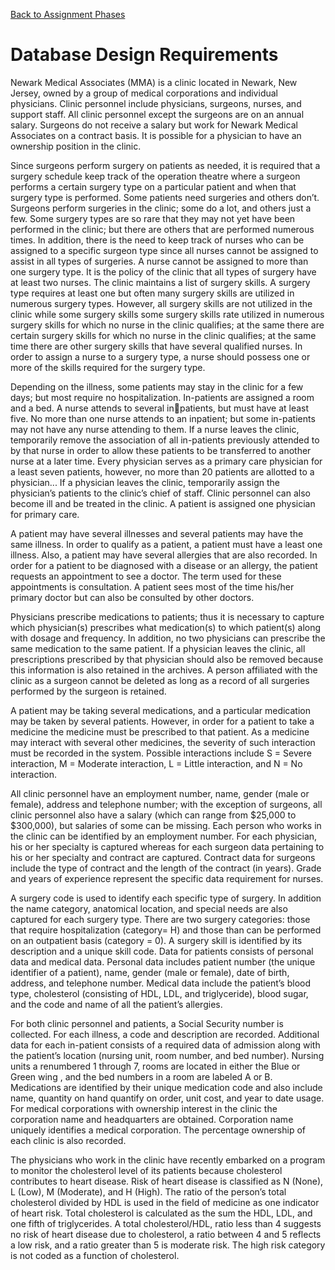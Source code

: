 [Back to Assignment Phases](0-AssignmentPhases.md)

# Database Design Requirements

Newark Medical Associates (MMA) is a clinic located in Newark, New Jersey, owned by a group 
of medical corporations and individual physicians. Clinic personnel include physicians, surgeons, 
nurses, and support staff. All clinic personnel except the surgeons are on an annual salary. 
Surgeons do not receive a salary but work for Newark Medical Associates on a contract basis. It 
is possible for a physician to have an ownership position in the clinic.

Since surgeons perform surgery on patients as needed, it is required that a surgery schedule 
keep track of the operation theatre where a surgeon performs a certain surgery type on a 
particular patient and when that surgery type is performed. Some patients need surgeries and 
others don’t. Surgeons perform surgeries in the clinic; some do a lot, and others just a few. 
Some surgery types are so rare that they may not yet have been performed in the clinic; but 
there are others that are performed numerous times. In addition, there is the need to keep 
track of nurses who can be assigned to a specific surgeon type since all nurses cannot be 
assigned to assist in all types of surgeries. A nurse cannot be assigned to more than one surgery 
type. It is the policy of the clinic that all types of surgery have at least two nurses. The clinic 
maintains a list of surgery skills. A surgery type requires at least one but often many surgery 
skills are utilized in numerous surgery types. However, all surgery skills are not utilized in the 
clinic while some surgery skills some surgery skills rate utilized in numerous surgery skills for 
which no nurse in the clinic qualifies; at the same there are certain surgery skills for which no 
nurse in the clinic qualifies; at the same time there are other surgery skills that have several 
qualified nurses. In order to assign a nurse to a surgery type, a nurse should possess one or 
more of the skills required for the surgery type.

Depending on the illness, some patients may stay in the clinic for a few days; but most require 
no hospitalization. In-patients are assigned a room and a bed. A nurse attends to several inpatients, but must have at least five. No more than one nurse attends to an inpatient; but some 
in-patients may not have any nurse attending to them. If a nurse leaves the clinic, temporarily 
remove the association of all in-patients previously attended to by that nurse in order to allow 
these patients to be transferred to another nurse at a later time. Every physician serves as a 
primary care physician for a least seven patients, however, no more than 20 patients are 
allotted to a physician... If a physician leaves the clinic, temporarily assign the physician’s 
patients to the clinic’s chief of staff. Clinic personnel can also become ill and be treated in the 
clinic. A patient is assigned one physician for primary care.

A patient may have several illnesses and several patients may have the same illness. In order to 
qualify as a patient, a patient must have a least one illness. Also, a patient may have several 
allergies that are also recorded. In order for a patient to be diagnosed with a disease or an 
allergy, the patient requests an appointment to see a doctor. The term used for these 
appointments is consultation. A patient sees most of the time his/her primary doctor but can 
also be consulted by other doctors. 

Physicians prescribe medications to patients; thus it is necessary to capture which physician(s) 
prescribes what medication(s) to which patient(s) along with dosage and frequency. In addition, 
no two physicians can prescribe the same medication to the same patient. If a physician leaves 
the clinic, all prescriptions prescribed by that physician should also be removed because this 
information is also retained in the archives. A person affiliated with the clinic as a surgeon 
cannot be deleted as long as a record of all surgeries performed by the surgeon is retained.

A patient may be taking several medications, and a particular medication may be taken by 
several patients. However, in order for a patient to take a medicine the medicine must be 
prescribed to that patient. As a medicine may interact with several other medicines, the 
severity of such interaction must be recorded in the system. Possible interactions include S = 
Severe interaction, M = Moderate interaction, L = Little interaction, and N = No interaction.

All clinic personnel have an employment number, name, gender (male or female), address and 
telephone number; with the exception of surgeons, all clinic personnel also have a salary (which 
can range from $25,000 to $300,000), but salaries of some can be missing. Each person who 
works in the clinic can be identified by an employment number. For each physician, his or her 
specialty is captured whereas for each surgeon data pertaining to his or her specialty and 
contract are captured. Contract data for surgeons include the type of contract and the length of 
the contract (in years). Grade and years of experience represent the specific data requirement 
for nurses.

A surgery code is used to identify each specific type of surgery. In addition the name category, 
anatomical location, and special needs are also captured for each surgery type. There are two 
surgery categories: those that require hospitalization (category= H) and those than can be 
performed on an outpatient basis (category = 0). A surgery skill is identified by its description 
and a unique skill code. Data for patients consists of personal data and medical data. Personal 
data includes patient number (the unique identifier of a patient), name, gender (male or 
female), date of birth, address, and telephone number. Medical data include the patient’s 
blood type, cholesterol (consisting of HDL, LDL, and triglyceride), blood sugar, and the code and 
name of all the patient’s allergies.

For both clinic personnel and patients, a Social Security number is collected. For each illness, a 
code and description are recorded. Additional data for each in-patient consists of a required 
data of admission along with the patient’s location (nursing unit, room number, and bed 
number). Nursing units a renumbered 1 through 7, rooms are located in either the Blue or 
Green wing , and the bed numbers in a room are labeled A or B. Medications are identified by 
their unique medication code and also include name, quantity on hand quantify on order, unit 
cost, and year to date usage. For medical corporations with ownership interest in the clinic the 
corporation name and headquarters are obtained. Corporation name uniquely identifies a 
medical corporation. The percentage ownership of each clinic is also recorded. 

The physicians who work in the clinic have recently embarked on a program to monitor the 
cholesterol level of its patients because cholesterol contributes to heart disease. Risk of heart 
disease is classified as N (None), L (Low), M (Moderate), and H (High). The ratio of the person’s 
total cholesterol divided by HDL is used in the field of medicine as one indicator of heart risk. 
Total cholesterol is calculated as the sum the HDL, LDL, and one fifth of triglycerides. A total 
cholesterol/HDL, ratio less than 4 suggests no risk of heart disease due to cholesterol, a ratio 
between 4 and 5 reflects a low risk, and a ratio greater than 5 is moderate risk. The high risk 
category is not coded as a function of cholesterol.